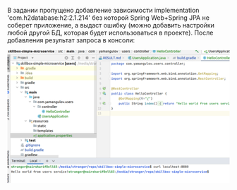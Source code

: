 В задании пропущено добавление зависимости implementation 'com.h2database:h2:2.1.214' без которой Spring Web+Spring JPA не соберет приложение, а выдаст ошибку (можно добавить настройки любой другой БД, которая будет использоваться в проекте). После добавления результат запроса в консоли:

![img.png](img.png)